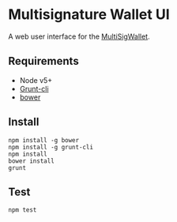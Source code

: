 Multisignature Wallet UI
===================
A web user interface for the [MultiSigWallet](https://github.com/ConsenSys/MultiSigWallet).

Requirements
-------------
* Node v5+
* [Grunt-cli](http://gruntjs.com/getting-started#installing-the-cli)
* [bower](https://bower.io/#install-bower)

Install
-------------
```
npm install -g bower
npm install -g grunt-cli
npm install
bower install
grunt
```

Test
-------------
```
npm test
```
